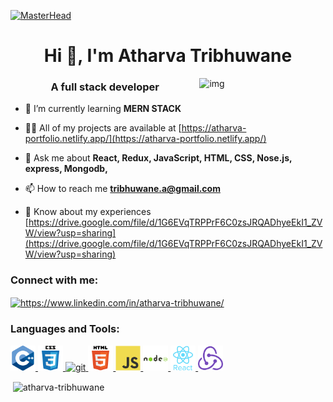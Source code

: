 [![MasterHead](https://binaryinformatics.com/wp-content/uploads/2019/01/MERN-Stack-Development-and-Consulting-Services.jpg)](https://atharva-tribhuwane.io)
<h1 align="center">Hi 👋, I'm Atharva Tribhuwane</h1>
<img align="right" width="40%" src="https://cdn.dribbble.com/users/1292677/screenshots/6139167/media/fcf7fd0c619bb87706533079240915f3.gif" alt="img">
<h3 align="center">A full stack developer</h3>

- 🌱 I’m currently learning **MERN STACK**

- 👨‍💻 All of my projects are available at [https://atharva-portfolio.netlify.app/](https://atharva-portfolio.netlify.app/)

- 💬 Ask me about **React, Redux, JavaScript, HTML, CSS, Nose.js, express, Mongodb,**

- 📫 How to reach me **tribhuwane.a@gmail.com**

- 📄 Know about my experiences [https://drive.google.com/file/d/1G6EVqTRPPrF6C0zsJRQADhyeEkI1_ZVW/view?usp=sharing](https://drive.google.com/file/d/1G6EVqTRPPrF6C0zsJRQADhyeEkI1_ZVW/view?usp=sharing)

<h3 align="left">Connect with me:</h3>
<p align="left">
<a href="https://linkedin.com/in/https://www.linkedin.com/in/atharva-tribhuwane/" target="blank"><img align="center" src="https://raw.githubusercontent.com/rahuldkjain/github-profile-readme-generator/master/src/images/icons/Social/linked-in-alt.svg" alt="https://www.linkedin.com/in/atharva-tribhuwane/" height="30" width="40" /></a>
</p>

<h3 align="left">Languages and Tools:</h3>
<p align="left"> <a href="https://www.w3schools.com/cpp/" target="_blank" rel="noreferrer"> <img src="https://raw.githubusercontent.com/devicons/devicon/master/icons/cplusplus/cplusplus-original.svg" alt="cplusplus" width="40" height="40"/> </a> <a href="https://www.w3schools.com/css/" target="_blank" rel="noreferrer"> <img src="https://raw.githubusercontent.com/devicons/devicon/master/icons/css3/css3-original-wordmark.svg" alt="css3" width="40" height="40"/> </a> <a href="https://git-scm.com/" target="_blank" rel="noreferrer"> <img src="https://www.vectorlogo.zone/logos/git-scm/git-scm-icon.svg" alt="git" width="40" height="40"/> </a> <a href="https://www.w3.org/html/" target="_blank" rel="noreferrer"> <img src="https://raw.githubusercontent.com/devicons/devicon/master/icons/html5/html5-original-wordmark.svg" alt="html5" width="40" height="40"/> </a> <a href="https://developer.mozilla.org/en-US/docs/Web/JavaScript" target="_blank" rel="noreferrer"> <img src="https://raw.githubusercontent.com/devicons/devicon/master/icons/javascript/javascript-original.svg" alt="javascript" width="40" height="40"/> </a> <a href="https://nodejs.org" target="_blank" rel="noreferrer"> <img src="https://raw.githubusercontent.com/devicons/devicon/master/icons/nodejs/nodejs-original-wordmark.svg" alt="nodejs" width="40" height="40"/> </a> <a href="https://reactjs.org/" target="_blank" rel="noreferrer"> <img src="https://raw.githubusercontent.com/devicons/devicon/master/icons/react/react-original-wordmark.svg" alt="react" width="40" height="40"/> </a> <a href="https://redux.js.org" target="_blank" rel="noreferrer"> <img src="https://raw.githubusercontent.com/devicons/devicon/master/icons/redux/redux-original.svg" alt="redux" width="40" height="40"/> </a> </p>

<p>&nbsp;<img align="center" src="https://github-readme-stats.vercel.app/api?username=atharva-tribhuwane&show_icons=true&locale=en" alt="atharva-tribhuwane" /></p>
